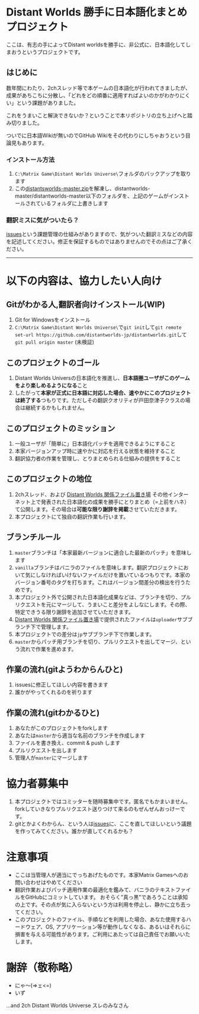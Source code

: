 # Distant Worlds 勝手に日本語化まとめプロジェクト

ここは、有志の手によってDistant worldsを勝手に、非公式に、日本語化してしまおうというプロジェクトです。

## はじめに

 数年間にわたり、2chスレッド等で本ゲームの日本語化が行われてきましたが、成果があちこちに分散し、「どれをどの順番に適用すればよいのかがわかりにくい」という課題がありました。
 
これをうまいこと解決できないか？ということで本リポジトリの立ち上げへと踏み切りました。

 ついでに日本語Wikiが無いのでGitHub Wikiをその代わりにしちゃおうという目論見もあります。

### インストール方法

1. `C:\Matrix Game\Distant Worlds Universe\`フォルダのバックアップを取ります
2. この[distantsworlds-master.zip](https://github.com/distantworlds-jp/distantworlds/archive/master.zip)を解凍し、distantworlds-master/distantworlds-master以下のフォルダを、上記のゲームがインストールされているフォルダに上書きします

### 翻訳ミスに気がついたら？

[issues](https://github.com/distantworlds-jp/distantworlds/issues)という課題管理の仕組みがありますので、気がついた翻訳ミスなどの内容を記述してください。修正を保証するものではありませんのでその点はご了承ください。

----

# 以下の内容は、協力したい人向け

## Gitがわかる人,翻訳者向けインストール(WIP)

1. Git for Windowsをインストール
2. `C:\Matrix Game\Distant Worlds Universe\`で`git init`して`git remote set-url https://github.com/distantworlds-jp/distantworlds.git`して`git pull origin master` (未検証)

## このプロジェクトのゴール

1. Distant Worlds Universの日本語化を推進し、**日本語圏ユーザがこのゲームをより楽しめるようになる**こと
2. したがって**本家が正式に日本語に対応した場合、速やかにこのプロジェクトは終了する**つもりです。ただしその翻訳クオリティが戸田奈津子クラスの場合は継続するかもしれません。

## このプロジェクトのミッション

1. 一般ユーザが「簡単に」日本語化パッチを適用できるようにすること
2. 本家バージョンアップ時に速やかに対応を行える状態を維持すること
3. 翻訳協力者の作業を管理し、とりまとめられる仕組みの提供をすること

## このプロジェクトの地位

1. 2chスレッド、および [Distant Worlds 関係ファイル置き場](http://ux.getuploader.com/DistantWorlds/) その他インターネット上で発表された日本語化の成果を勝手にとりまとめ（=上前をハネ）て公開します。その場合は**可能な限り謝辞を掲載**させていただきます。
2. 本プロジェクトにて独自の翻訳作業も行います。
 
## ブランチルール

1. `master`ブランチは「本家最新バージョンに適合した最新のパッチ」を意味します
1. `vanilla`ブランチはバニラのファイルを意味します。翻訳プロジェクトにおいて気にしなければいけないファイルだけを置いているつもりです。本家のバージョン番号のタグを打ちます。これはバージョン間差分の検出を行うためです。
1. 本プロジェクト外で公開された日本語化成果などは、ブランチを切り、プルリクエストを元にマージして、うまいこと差分をよしなにします。その際、特定できうる限り謝辞を追加させていただきます。
1. [Distant Worlds 関係ファイル置き場](http://ux.getuploader.com/DistantWorlds/)で提供されたファイルは`uploader`サブブランチ下で管理します。
1. 本プロジェクトでの差分は`jp`サブブランチ下で作業します。
1. `master`からパッチ用ブランチを切り、プルリクエストを出してマージ、という流れで作業を進めます。

## 作業の流れ(gitようわからんひと)

1. issuesに修正してほしい内容を書きます
2. 誰かがやってくれるのを祈ります

## 作業の流れ(gitわかるひと)

1. あなたがこのプロジェクトをforkします
2. あなたは`master`から適当な名前のブランチを作成します
4. ファイルを書き換え、commit & push します
5. プルリクエストを出します
6. 管理人が`master`にマージします

# 協力者募集中

1. 本プロジェクトではコミッターを随時募集中です。匿名でもかまいません。forkしていきなりプルリクエスト送りつけて来るのもぜんぜんおっけーです。
2. gitとかよくわからん、という人は[issues](https://github.com/distantworlds-jp/distantworlds/issues)に、ここを直してほしいという議題を作ってみてください。誰かが直してくれるかも？

# 注意事項

+ ここは当管理人が適当にでっちあげたものです。本家Matrix Gamesへのお問い合わせはやめてください
+ 翻訳作業およびパッチ適用作業の最適化を鑑みて、バニラのテキストファイルをGitHubにコミットしています。
 おそらく"真っ黒"であろうことは承知の上です。その点が気に入らないという方は利用を停止し、静かに立ち去ってください。
+ このプロジェクトのファイル、手順などを利用した場合、あなた使用するハードウェア、OS, アプリケーション等が動作しなくなる、あるいはそれらに損害を与える可能性があります。ご利用にあたっては自己責任でお願いいたします。

# 謝辞（敬称略）

- にゃ～(=>ェ<=)
- いず

...and 2ch Distant Worlds Universe スレのみなさん

